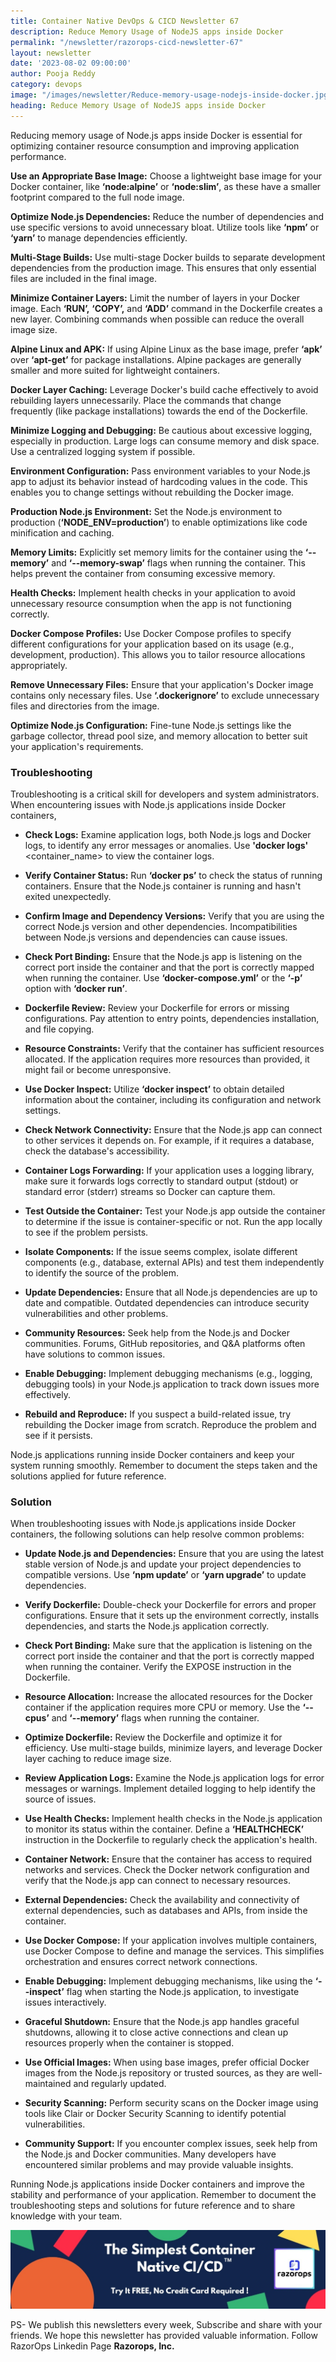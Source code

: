 ```yaml
---
title: Container Native DevOps & CICD Newsletter 67
description: Reduce Memory Usage of NodeJS apps inside Docker
permalink: "/newsletter/razorops-cicd-newsletter-67"
layout: newsletter
date: '2023-08-02 09:00:00'
author: Pooja Reddy
category: devops
image: "/images/newsletter/Reduce-memory-usage-nodejs-inside-docker.jpg"
heading: Reduce Memory Usage of NodeJS apps inside Docker
---
```


Reducing memory usage of Node.js apps inside Docker is essential for optimizing container resource consumption and improving application performance.

**Use an Appropriate Base Image:** Choose a lightweight base image for your Docker container, like **‘node:alpine’** or **‘node:slim’**, as these have a smaller footprint compared to the full node image.

**Optimize Node.js Dependencies:** Reduce the number of dependencies and use specific versions to avoid unnecessary bloat. Utilize tools like **‘npm’** or **‘yarn’** to manage dependencies efficiently.

**Multi-Stage Builds:** Use multi-stage Docker builds to separate development dependencies from the production image. This ensures that only essential files are included in the final image.

**Minimize Container Layers:** Limit the number of layers in your Docker image. Each **‘RUN’,** **‘COPY’,** and **‘ADD’** command in the Dockerfile creates a new layer. Combining commands when possible can reduce the overall image size.

**Alpine Linux and APK:** If using Alpine Linux as the base image, prefer **‘apk’** over **‘apt-get’** for package installations. Alpine packages are generally smaller and more suited for lightweight containers.

**Docker Layer Caching:** Leverage Docker's build cache effectively to avoid rebuilding layers unnecessarily. Place the commands that change frequently (like package installations) towards the end of the Dockerfile.

**Minimize Logging and Debugging:** Be cautious about excessive logging, especially in production. Large logs can consume memory and disk space. Use a centralized logging system if possible.

**Environment Configuration:** Pass environment variables to your Node.js app to adjust its behavior instead of hardcoding values in the code. This enables you to change settings without rebuilding the Docker image.

**Production Node.js Environment:** Set the Node.js environment to production (**‘NODE_ENV=production’**) to enable optimizations like code minification and caching.

**Memory Limits:** Explicitly set memory limits for the container using the **‘--memory’** and **‘--memory-swap’** flags when running the container. This helps prevent the container from consuming excessive memory.

**Health Checks:** Implement health checks in your application to avoid unnecessary resource consumption when the app is not functioning correctly.

**Docker Compose Profiles:** Use Docker Compose profiles to specify different configurations for your application based on its usage (e.g., development, production). This allows you to tailor resource allocations appropriately.

**Remove Unnecessary Files:** Ensure that your application's Docker image contains only necessary files. Use **‘.dockerignore’** to exclude unnecessary files and directories from the image.

**Optimize Node.js Configuration:** Fine-tune Node.js settings like the garbage collector, thread pool size, and memory allocation to better suit your application's requirements.

### <b>Troubleshooting</b>

Troubleshooting is a critical skill for developers and system administrators. When encountering issues with Node.js applications inside Docker containers,

* **Check Logs:** Examine application logs, both Node.js logs and Docker logs, to identify any error messages or anomalies. Use **'docker logs'** <container_name> to view the container logs.

* **Verify Container Status:** Run **‘docker ps’** to check the status of running containers. Ensure that the Node.js container is running and hasn't exited unexpectedly.

* **Confirm Image and Dependency Versions:** Verify that you are using the correct Node.js version and other dependencies. Incompatibilities between Node.js versions and dependencies can cause issues.

* **Check Port Binding:** Ensure that the Node.js app is listening on the correct port inside the container and that the port is correctly mapped when running the container. Use **‘docker-compose.yml’** or the **‘-p’** option with **‘docker run’**.

* **Dockerfile Review:** Review your Dockerfile for errors or missing configurations. Pay attention to entry points, dependencies installation, and file copying.

* **Resource Constraints:** Verify that the container has sufficient resources allocated. If the application requires more resources than provided, it might fail or become unresponsive.

* **Use Docker Inspect:** Utilize **‘docker inspect’** to obtain detailed information about the container, including its configuration and network settings.

* **Check Network Connectivity:** Ensure that the Node.js app can connect to other services it depends on. For example, if it requires a database, check the database's accessibility.

* **Container Logs Forwarding:** If your application uses a logging library, make sure it forwards logs correctly to standard output (stdout) or standard error (stderr) streams so Docker can capture them.

* **Test Outside the Container:** Test your Node.js app outside the container to determine if the issue is container-specific or not. Run the app locally to see if the problem persists.

* **Isolate Components:** If the issue seems complex, isolate different components (e.g., database, external APIs) and test them independently to identify the source of the problem.

* **Update Dependencies:** Ensure that all Node.js dependencies are up to date and compatible. Outdated dependencies can introduce security vulnerabilities and other problems.

* **Community Resources:** Seek help from the Node.js and Docker communities. Forums, GitHub repositories, and Q&A platforms often have solutions to common issues.

* **Enable Debugging:** Implement debugging mechanisms (e.g., logging, debugging tools) in your Node.js application to track down issues more effectively.

* **Rebuild and Reproduce:** If you suspect a build-related issue, try rebuilding the Docker image from scratch. Reproduce the problem and see if it persists.

Node.js applications running inside Docker containers and keep your system running smoothly. Remember to document the steps taken and the solutions applied for future reference.

### <b>Solution</b>

When troubleshooting issues with Node.js applications inside Docker containers, the following solutions can help resolve common problems:

* **Update Node.js and Dependencies:** Ensure that you are using the latest stable version of Node.js and update your project dependencies to compatible versions. Use **‘npm update’** or **‘yarn upgrade’** to update dependencies.

* **Verify Dockerfile:** Double-check your Dockerfile for errors and proper configurations. Ensure that it sets up the environment correctly, installs dependencies, and starts the Node.js application correctly.

* **Check Port Binding:** Make sure that the application is listening on the correct port inside the container and that the port is correctly mapped when running the container. Verify the EXPOSE instruction in the Dockerfile.

* **Resource Allocation:** Increase the allocated resources for the Docker container if the application requires more CPU or memory. Use the **‘--cpus’** and **‘--memory’** flags when running the container.

* **Optimize Dockerfile:** Review the Dockerfile and optimize it for efficiency. Use multi-stage builds, minimize layers, and leverage Docker layer caching to reduce image size.

* **Review Application Logs:** Examine the Node.js application logs for error messages or warnings. Implement detailed logging to help identify the source of issues.

* **Use Health Checks:** Implement health checks in the Node.js application to monitor its status within the container. Define a **‘HEALTHCHECK’** instruction in the Dockerfile to regularly check the application's health.

* **Container Network:** Ensure that the container has access to required networks and services. Check the Docker network configuration and verify that the Node.js app can connect to necessary resources.

* **External Dependencies:** Check the availability and connectivity of external dependencies, such as databases and APIs, from inside the container.

* **Use Docker Compose:** If your application involves multiple containers, use Docker Compose to define and manage the services. This simplifies orchestration and ensures correct network connections.

* **Enable Debugging:** Implement debugging mechanisms, like using the **‘--inspect’** flag when starting the Node.js application, to investigate issues interactively.

* **Graceful Shutdown:** Ensure that the Node.js app handles graceful shutdowns, allowing it to close active connections and clean up resources properly when the container is stopped.

* **Use Official Images:** When using base images, prefer official Docker images from the Node.js repository or trusted sources, as they are well-maintained and regularly updated.

* **Security Scanning:** Perform security scans on the Docker image using tools like Clair or Docker Security Scanning to identify potential vulnerabilities.

* **Community Support:** If you encounter complex issues, seek help from the Node.js and Docker communities. Many developers have encountered similar problems and may provide valuable insights.

Running Node.js applications inside Docker containers and improve the stability and performance of your application. Remember to document the troubleshooting steps and solutions for future reference and to share knowledge with your team.

![Logo](/images/newsletter/simplest-native-cicd-logo.jpg) 

PS- We publish this newsletters every week,  Subscribe and share with your friends. We hope this newsletter has provided valuable information. Follow RazorOps Linkedin Page <a href="https://www.linkedin.com/company/razorops/" target=_blank style="text-decoration: none"> <b>Razorops, Inc.</b></a>
 <!-- and give a FREE try to Our SaaS CICD produDevOps is a popular approach to software development that strives to promote communication between development and operation teams, while also expediting the ct. Razorops -->